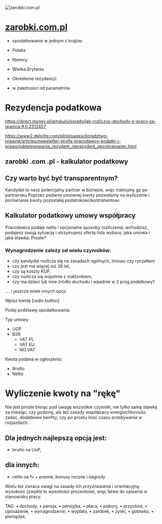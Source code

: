 ![zarobki.com.pl](https://logo.zarobki.com.pl/2/cover.png)

# [zarobki.com.pl](https://www.zarobki.com.pl)
+ opodatkowanie w jednym z krajów:
 + Polska
 + Niemcy
 + Wielka Brytania

+ Określenie rezydencji:
 + w zależności od parametrów

# Rezydencja podatkowa
https://direct.money.pl/artykuly/porady/jak-rozliczyc-dochody-z-pracy-za-granica,9,0,2312457

https://www2.deloitte.com/pl/pl/pages/doradztwo-prawne/articles/newsletter-strefa-pracodawcy-podatki-i-prawo/oddelegowania_rezydent_nierezydent_obcokrajowiec.html

## zarobki .com .pl - kalkulator podatkowy
 
## Czy warto być być transparentnym? 
Kandydat to nasz potencjalny partner w biznesie, więc traktujmy go po partnersku
Poprzez podanie umownej kwoty pozwalamy na wyliczenie i porównanie kwoty pozostałej podatnikowi/kontrahentowi

## Kalkulator podatkowy umowy współpracy



Pracodawca podaje netto i opcjonalne sposoby rozliczenia, wchodzisz, podajesz swoją sytuację i otrzymujesz ofertę lista wyboru, jaka umowa i jaka stawka. 
Proste?


### Wynagrodzenie zależy od wielu czynników:
+ czy kandydat rozlicza się na zasadach ogólnych, liniowo czy ryczałtem
+ czy jest ma więcej niż 26 lat,
+ czy są koszty KUP,
+ czy rozlicza się wspólnie z małżonkiem,
+ czy ma dzieci lub inne źródło dochodu i wpadnie w 2 próg podatkowy?

.... i jeszcze wiele innych opcji.





Wpisz kwotę [radio button]

Podaj podstawę opodatkowania:

Typ umowy
+ UOP
+ B2B 
  + VAT PL
  + VAT EU
  + NO VAT
  
Kwota podana w ogłoszeniu:
+ Brutto 
+ Netto


# Wyliczenie kwoty na "rękę"
Nie jest proste biorąc pod uwagę wszystkie czynniki,
nie tylko samą stawkę za miesiąc, czy godzinę, ale też zasady współpracy
energiochłonnośc zadać, dodatkowe benfity, czy po prostu ilość czasu przebywania w rozjazdach.


## Dla jednych najlepszą opcją jest:
+ brutto na UoP,

## dla innych:
+ netto na fv + premie, bonusy roczne i nagrody
 
Wielu tez zwraca uwagi na zasady ich przyznawania i orientacyjną wysokość (zwykle to wysokości procentowe, więc łatwe do opisania w stanowisku pracy. 



TAG:
• dochody, 
• pensja, 
• pensyjka, 
• płaca, 
• pobory, 
• przychód, 
• uposażenie, 
• wynagrodzenie, 
• wypłata, 
• zarobek, 
• zyski, 
• gotówka, 
• pieniądze, 

